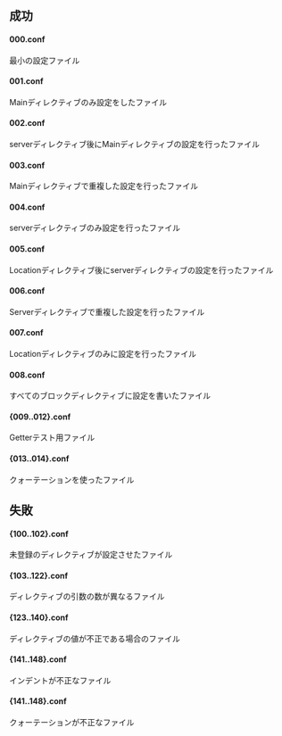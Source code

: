 ## 成功

#### 000.conf
最小の設定ファイル

#### 001.conf
Mainディレクティブのみ設定をしたファイル

#### 002.conf
serverディレクティブ後にMainディレクティブの設定を行ったファイル

#### 003.conf
Mainディレクティブで重複した設定を行ったファイル

#### 004.conf
serverディレクティブのみ設定を行ったファイル

#### 005.conf
Locationディレクティブ後にserverディレクティブの設定を行ったファイル

#### 006.conf
Serverディレクティブで重複した設定を行ったファイル

#### 007.conf
Locationディレクティブのみに設定を行ったファイル

#### 008.conf
すべてのブロックディレクティブに設定を書いたファイル

#### {009..012}.conf
Getterテスト用ファイル

#### {013..014}.conf
クォーテーションを使ったファイル


## 失敗

#### {100..102}.conf
未登録のディレクティブが設定させたファイル

#### {103..122}.conf
ディレクティブの引数の数が異なるファイル

#### {123..140}.conf
ディレクティブの値が不正である場合のファイル

#### {141..148}.conf
インデントが不正なファイル

#### {141..148}.conf
クォーテーションが不正なファイル
